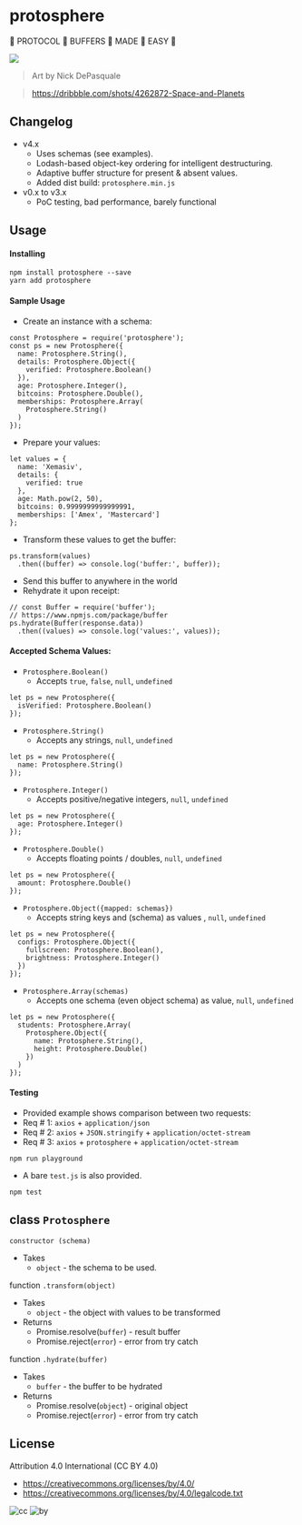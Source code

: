 # protosphere
:clap: PROTOCOL :clap: BUFFERS :clap: MADE :clap: EASY :clap:

![](https://cdn.dribbble.com/users/253615/screenshots/4262872/planet-_shot-03_1x.png)

> Art by Nick DePasquale

> https://dribbble.com/shots/4262872-Space-and-Planets

## Changelog

* v4.x
  * Uses schemas (see examples).
  * Lodash-based object-key ordering for intelligent destructuring.
  * Adaptive buffer structure for present & absent values.
  * Added dist build: `protosphere.min.js`
* v0.x to v3.x
  * PoC testing, bad performance, barely functional

## Usage

#### Installing

```
npm install protosphere --save
yarn add protosphere
```

#### Sample Usage
* Create an instance with a schema:
```
const Protosphere = require('protosphere');
const ps = new Protosphere({
  name: Protosphere.String(),
  details: Protosphere.Object({
    verified: Protosphere.Boolean()
  }),
  age: Protosphere.Integer(),
  bitcoins: Protosphere.Double(),
  memberships: Protosphere.Array(
    Protosphere.String()
  )
});
```
* Prepare your values:
```
let values = {
  name: 'Xemasiv',
  details: {
    verified: true
  },
  age: Math.pow(2, 50),
  bitcoins: 0.9999999999999991,
  memberships: ['Amex', 'Mastercard']
};
```
* Transform these values to get the buffer:
```
ps.transform(values)
  .then((buffer) => console.log('buffer:', buffer));
```
* Send this buffer to anywhere in the world
* Rehydrate it upon receipt:
```
// const Buffer = require('buffer');
// https://www.npmjs.com/package/buffer
ps.hydrate(Buffer(response.data))
  .then((values) => console.log('values:', values));
```

#### Accepted Schema Values:
* `Protosphere.Boolean()`
  * Accepts `true`, `false`, `null`, `undefined`
```
let ps = new Protosphere({
  isVerified: Protosphere.Boolean()
});
```
* `Protosphere.String()`
  * Accepts any strings, `null`, `undefined`
```
let ps = new Protosphere({
  name: Protosphere.String()
});
```
* `Protosphere.Integer()`
  * Accepts positive/negative integers, `null`, `undefined`
```
let ps = new Protosphere({
  age: Protosphere.Integer()
});
```
* `Protosphere.Double()`
  * Accepts floating points / doubles, `null`, `undefined`
```
let ps = new Protosphere({
  amount: Protosphere.Double()
});
```
* `Protosphere.Object({mapped: schemas})`
  * Accepts string keys and (schema) as values , `null`, `undefined`
```
let ps = new Protosphere({
  configs: Protosphere.Object({
    fullscreen: Protosphere.Boolean(),
    brightness: Protosphere.Integer()
  })
});
```
* `Protosphere.Array(schemas)`
  * Accepts one schema (even object schema) as value, `null`, `undefined`
```
let ps = new Protosphere({
  students: Protosphere.Array(
    Protosphere.Object({
      name: Protosphere.String(),
      height: Protosphere.Double()
    })
  )
});
```

#### Testing
* Provided example shows comparison between two requests:
* Req # 1: `axios` + `application/json`
* Req # 2: `axios` + `JSON.stringify` + `application/octet-stream`
* Req # 3: `axios` + `protosphere` + `application/octet-stream`
```
npm run playground
```
* A bare `test.js` is also provided.
```
npm test
```

## class `Protosphere`

`constructor (schema)`
* Takes
  * `object` - the schema to be used.

function `.transform(object)`
* Takes
  * `object` - the object with values to be transformed
* Returns
  * Promise.resolve(`buffer`) - result buffer
  * Promise.reject(`error`) - error from try catch

function `.hydrate(buffer)`
* Takes
  * `buffer` - the buffer to be hydrated
* Returns
  * Promise.resolve(`object`) - original object
  * Promise.reject(`error`) - error from try catch

## License

Attribution 4.0 International (CC BY 4.0)

* https://creativecommons.org/licenses/by/4.0/
* https://creativecommons.org/licenses/by/4.0/legalcode.txt

![cc](https://creativecommons.org/images/deed/cc_blue_x2.png) ![by](https://creativecommons.org/images/deed/attribution_icon_blue_x2.png)
